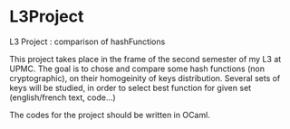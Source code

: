 # L3Project
L3 Project : comparison of hashFunctions

This project takes place in the frame of the second semester of my L3 at UPMC.
The goal is to chose and compare some hash functions (non cryptographic), on their homogeinity of keys distribution.
Several sets of keys will be studied, in order to select best function for given set (english/french text, code...)

The codes for the project should be written in OCaml.
